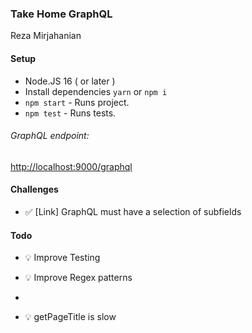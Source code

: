 ### Take Home GraphQL

Reza Mirjahanian

#### Setup

- Node.JS 16 ( or later )
- Install dependencies `yarn` or `npm i`
- `npm start` - Runs project.
- `npm test` - Runs tests.

###### GraphQL endpoint:

[http://localhost:9000/graphql](http://localhost:9000/graphql)

#### Challenges

- ✅ [Link] GraphQL must have a selection of subfields

#### Todo

- 💡 Improve Testing

- 💡 Improve Regex patterns
- 
- 💡 getPageTitle is slow
